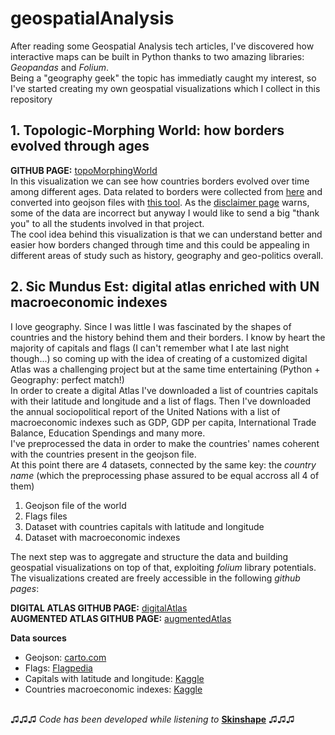 # geospatialAnalysis
After reading some Geospatial Analysis tech articles, I've discovered how interactive maps can be built in Python thanks to two amazing libraries: *Geopandas* and *Folium*.<br>
Being a "geography geek" the topic has immediatly caught my interest, so I've started creating my own geospatial visualizations which I collect in this repository<br>

## 1. Topologic-Morphing World: how borders evolved through ages
**GITHUB PAGE:** [topoMorphingWorld](https://hize00.github.io/geospatialAnalysis/topoMorphingWorld.html)<br>
In this visualization we can see how countries borders evolved over time among different ages. Data related to borders were collected from [here](http://web.archive.org/web/20080328104539/http://library.thinkquest.org:80/C006628/download.html) and converted into geojson files with [this tool](https://ogre.adc4gis.com/). As the [disclaimer page](http://web.archive.org/web/20080328161758/http://library.thinkquest.org:80/C006628/disclaimer.html) warns, some of the data are incorrect but anyway I would like to send a big "thank you" to all the students involved in that project.<br>
The cool idea behind this visualization is that we can understand better and easier how borders changed through time and this could be appealing in different areas of study such as history, geography and geo-politics overall.
<br>

## 2. Sic Mundus Est: digital atlas enriched with UN macroeconomic indexes
I love geography. Since I was little I was fascinated by the shapes of countries and the history behind them and their borders. I know by heart the majority of capitals and flags (I can't remember what I ate last night though...) so coming up with the idea of creating of a customized digital Atlas was a challenging project but at the same time entertaining (Python + Geography: perfect match!)<br>
In order to create a digital Atlas I've downloaded a list of countries capitals with their latitude and longitude and a list of flags. Then I've downloaded the annual sociopolitical report of the United Nations with a list of macroeconomic indexes such as GDP, GDP per capita, International Trade Balance, Education Spendings and many more.<br>
I've preprocessed the data in order to make the countries' names coherent with the countries present in the geojson file.<br>
At this point there are 4 datasets, connected by the same key: the *country name* (which the preprocessing phase assured to be equal accross all 4 of them) <br>
1. Geojson file of the world
2. Flags files
3. Dataset with countries capitals with latitude and longitude
4. Dataset with macroeconomic indexes <br>

The next step was to aggregate and structure the data and building geospatial visualizations on top of that, exploiting *folium* library potentials.<br>
The visualizations created are freely accessible in the following *github pages*:<br>

**DIGITAL ATLAS GITHUB PAGE:** [digitalAtlas](https://hize00.github.io/geospatialAnalysis/digitalAtlas.html)<br>
**AUGMENTED ATLAS GITHUB PAGE:** [augmentedAtlas](https://hize00.github.io/geospatialAnalysis/sicMundus.html)<br>

**Data sources**<br>
- Geojson: [carto.com](https://rtr.carto.com/tables/world_countries_geojson/public)
- Flags: [Flagpedia](https://flagpedia.net/download) <br>
- Capitals with latitude and longitude: [Kaggle](https://www.kaggle.com/nikitagrec/world-capitals-gps)<br>
- Countries macroeconomic indexes: [Kaggle](https://www.kaggle.com/sudalairajkumar/undata-country-profiles)<br><br>

♫♫♫ *Code has been developed while listening to* **[Skinshape](https://open.spotify.com/artist/1itM5tXaK5THggpXA7ovAe)** ♫♫♫

